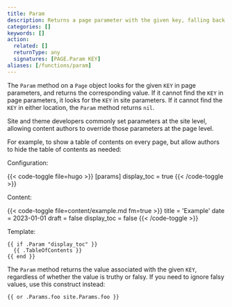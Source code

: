 ```yaml
---
title: Param
description: Returns a page parameter with the given key, falling back to a site parameter if present.
categories: []
keywords: []
action:
  related: []
  returnType: any
  signatures: [PAGE.Param KEY]
aliases: [/functions/param]
---
```


The `Param` method on a `Page` object looks for the given `KEY` in page parameters, and returns the corresponding value. If it cannot find the `KEY` in page parameters, it looks for the `KEY` in site parameters. If it cannot find the `KEY` in either location, the `Param` method returns `nil`.

Site and theme developers commonly set parameters at the site level, allowing content authors to override those parameters at the page level.

For example, to show a table of contents on every page, but allow authors to hide the table of contents as needed:

Configuration:

{{< code-toggle file=hugo >}}
[params]
display_toc = true
{{< /code-toggle >}}

Content:

{{< code-toggle file=content/example.md fm=true >}}
title = 'Example'
date = 2023-01-01
draft = false
display_toc = false
{{< /code-toggle >}}

Template:

```go-html-template
{{ if .Param "display_toc" }}
  {{ .TableOfContents }}
{{ end }}
```

The `Param` method returns the value associated with the given `KEY`, regardless of whether the value is truthy or falsy. If you need to ignore falsy values, use this construct instead:

```go-html-template
{{ or .Params.foo site.Params.foo }}
```
